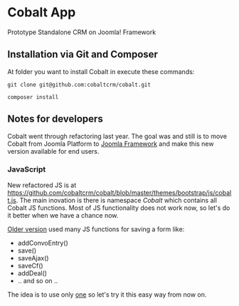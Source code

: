 Cobalt App
==========

Prototype Standalone CRM on Joomla! Framework

## Installation via Git and Composer

At folder you want to install Cobalt in execute these commands:

```
git clone git@github.com:cobaltcrm/cobalt.git
```
```
composer install
```

## Notes for developers

Cobalt went through refactoring last year. The goal was and still is to move Cobalt from Joomla Platform to [Joomla Framework](https://github.com/joomla-framework) and make this new version available for end users.

### JavaScript

New refactored JS is at https://github.com/cobaltcrm/cobalt/blob/master/themes/bootstrap/js/cobalt.js. The main inovation is there is namespace _Cobalt_ which contains all Cobalt JS functions. Most of JS functionality does not work now, so let's do it better when we have a chance now.

[Older version](https://github.com/cobaltcrm/cobalt/blob/master/src/Cobalt/media/js/cobalt.js) used many JS functions for saving a form like:

* addConvoEntry()
* save()
* saveAjax()
* saveCf()
* addDeal()
* .. and so on ..

The idea is to use only [one](https://github.com/cobaltcrm/cobalt/blob/master/themes/bootstrap/js/cobalt.js#L110) so let's try it this easy way from now on. 
